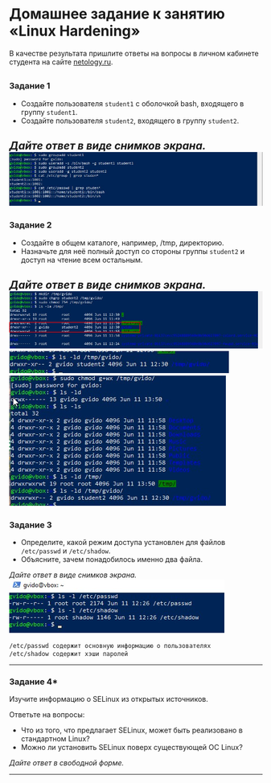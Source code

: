 # Домашнее задание к занятию «Linux Hardening»

В качестве результата пришлите ответы на вопросы в личном кабинете студента на сайте [netology.ru](https://netology.ru/).

## 

### Задание 1

- Создайте пользователя `student1` с оболочкой bash, входящего в группу `student1`.
- Создайте пользователя `student2`, входящего в группу `student2`.

*Дайте ответ в виде снимков экрана.*
![user](user.jpg)
------

### Задание 2

- Создайте в общем каталоге, например, /tmp, директорию.
- Назначьте для неё полный доступ со стороны группы `student2` и доступ на чтение всем остальным.

*Дайте ответ в виде снимков экрана.*
![mkdir](mkdir.jpg)
![mkdir2](mkdir2.jpg)
![mkdir3](mkdir3.jpg)
------

### Задание 3

- Определите, какой режим доступа установлен для файлов `/etc/passwd` и `/etc/shadow`.
- Объясните, зачем понадобилось именно два файла.

*Дайте ответ в виде снимков экрана.*
![passwd](passwd.jpg)


```
/etc/passwd содержит основную информацию о пользователях
/etc/shadow содержит хэши паролей
```
------

### Задание 4*

Изучите информацию о SELinux из открытых источников.

Ответьте на вопросы:

- Что из того, что предлагает SELinux, может быть реализовано в стандартном Linux?
- Можно ли установить SELinux поверх существующей ОС Linux?

*Дайте ответ в свободной форме.*

------

